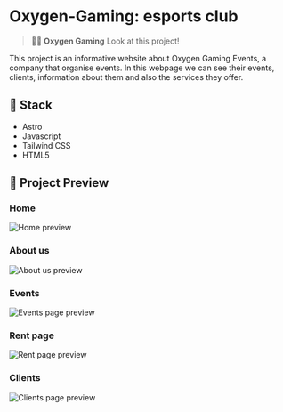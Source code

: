 # Oxygen-Gaming: esports club

> 🧑‍🚀 **Oxygen Gaming** Look at this project!

This project is an informative website about Oxygen Gaming Events, a company that organise events. In this webpage we can see their events, clients, information about them and also the services they offer.

## 👀 Stack

- Astro
- Javascript
- Tailwind CSS
- HTML5

## 🚀 Project Preview

### Home

![Home preview](https://github.com/kaixe455/oxyevents/blob/main/preview.png?raw=true)

### About us

![About us preview](https://github.com/kaixe455/oxyevents/blob/main/aboutus.png?raw=true)

### Events

![Events page preview](https://github.com/kaixe455/oxyevents/blob/main/events.png?raw=true)

### Rent page

![Rent page preview](https://github.com/kaixe455/oxyevents/blob/main/rent.png?raw=true)

### Clients

![Clients page preview](https://github.com/kaixe455/oxyevents/blob/main/clients.png?raw=true)
